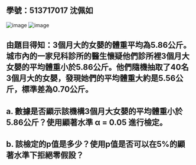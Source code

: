 ## 學號：513717017 沈佩如

![image](https://github.com/user-attachments/assets/71c66a09-51e6-4d1d-97c8-2191a8d77408)
![image](https://github.com/user-attachments/assets/d3f4c34b-beac-4fcf-9b2c-8854220105dc)

## 由題目得知：3個月大的女嬰的體重平均為5.86公斤。城市內的一家兒科診所的醫生懷疑他們診所裡3個月大女嬰的平均體重小於5.86公斤。他們隨機抽取了40名3個月大的女嬰，發現她們的平均體重大約是5.56公斤，標準差為0.70公斤。

## a. 數據是否顯示該機構3個月大女嬰的平均體重小於5.86公斤？使用顯著水準 α = 0.05 進行檢定。

## b. 該檢定的p值是多少？使用p值是否可以在5%的顯著水準下拒絕零假設？
